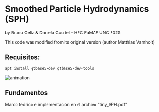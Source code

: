 # Smoothed Particle Hydrodynamics (SPH)

by Bruno Celiz & Daniela Couriel - HPC FaMAF UNC 2025

This code was modified from its original version (author Matthias Varnholt)

## Requisitos:

`apt install qtbase5-dev qtbase5-dev-tools`

![animation](SPH_example.gif)

## Fundamentos

Marco teórico e implementación en el archivo "tiny_SPH.pdf"
